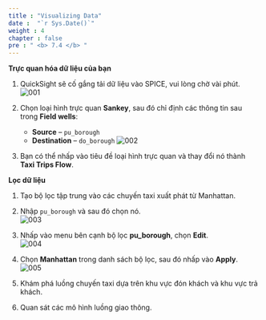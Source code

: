 ```yaml
---
title : "Visualizing Data"
date :  "`r Sys.Date()`" 
weight : 4
chapter : false
pre : " <b> 7.4 </b> "
---
```



**Trực quan hóa dữ liệu của bạn**  
1. QuickSight sẽ cố gắng tải dữ liệu vào SPICE, vui lòng chờ vài phút.  
![001](../../images/7.visualizing/7.4/001.png)

2. Chọn loại hình trực quan **Sankey**, sau đó chỉ định các thông tin sau trong **Field wells**:  
   - **Source** – `pu_borough`  
   - **Destination** – `do_borough` 
   ![002](../../images/7.visualizing/7.4/002.png)
3. Bạn có thể nhấp vào tiêu đề loại hình trực quan và thay đổi nó thành **Taxi Trips Flow**.  

**Lọc dữ liệu**  
1. Tạo bộ lọc tập trung vào các chuyến taxi xuất phát từ Manhattan.  
2. Nhập `pu_borough` và sau đó chọn nó.  
![003](../../images/7.visualizing/7.4/003.png)

3. Nhấp vào menu bên cạnh bộ lọc **pu_borough**, chọn **Edit**.  
![004](../../images/7.visualizing/7.4/004.png)

4. Chọn **Manhattan** trong danh sách bộ lọc, sau đó nhấp vào **Apply**.  
![005](../../images/7.visualizing/7.4/005.png)

5. Khám phá luồng chuyến taxi dựa trên khu vực đón khách và khu vực trả khách.  
6. Quan sát các mô hình luồng giao thông.